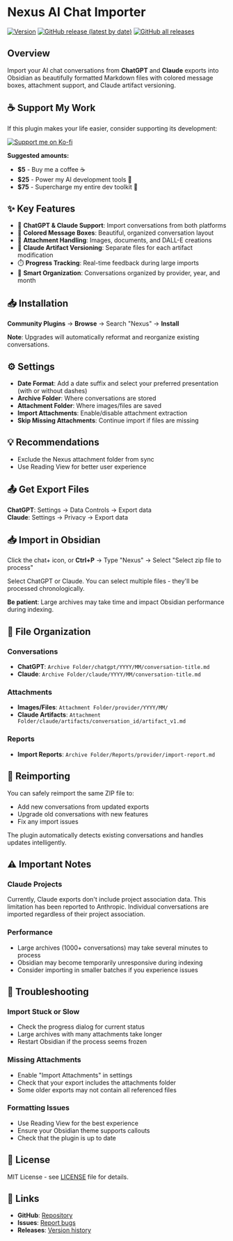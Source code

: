 # Nexus AI Chat Importer

[![Version](https://img.shields.io/badge/version-1.2.0-blue)](https://github.com/Superkikim/nexus-ai-chat-importer/releases/tag/1.2.0)
[![GitHub release (latest by date)](https://img.shields.io/github/v/release/superkikim/nexus-ai-chat-importer)](https://github.com/Superkikim/nexus-ai-chat-importer/releases/latest)
[![GitHub all releases](https://img.shields.io/github/downloads/superkikim/nexus-ai-chat-importer/total)](https://github.com/Superkikim/nexus-ai-chat-importer/releases)

## Overview

Import your AI chat conversations from **ChatGPT** and **Claude** exports into Obsidian as beautifully formatted Markdown files with colored message boxes, attachment support, and Claude artifact versioning.

## ☕ Support My Work

If this plugin makes your life easier, consider supporting its development:

[![Support me on Ko-fi](https://ko-fi.com/img/githubbutton_sm.svg)](https://ko-fi.com/nexusplugins)

**Suggested amounts:**
- **$5** - Buy me a coffee ☕
- **$25** - Power my AI development tools 🤖
- **$75** - Supercharge my entire dev toolkit 🚀

## ✨ Key Features

- 💬 **ChatGPT & Claude Support**: Import conversations from both platforms
- 🎨 **Colored Message Boxes**: Beautiful, organized conversation layout
- 📎 **Attachment Handling**: Images, documents, and DALL-E creations
- 🎨 **Claude Artifact Versioning**: Separate files for each artifact modification
- ⏱️ **Progress Tracking**: Real-time feedback during large imports
- 📁 **Smart Organization**: Conversations organized by provider, year, and month

## 📥 Installation

**Community Plugins** → **Browse** → Search "Nexus" → **Install**

**Note**: Upgrades will automatically reformat and reorganize existing conversations.

## ⚙️ Settings

- **Date Format**: Add a date suffix and select your preferred presentation (with or without dashes)
- **Archive Folder**: Where conversations are stored
- **Attachment Folder**: Where images/files are saved
- **Import Attachments**: Enable/disable attachment extraction
- **Skip Missing Attachments**: Continue import if files are missing

## 💡 Recommendations

- Exclude the Nexus attachment folder from sync
- Use Reading View for better user experience

## 📤 Get Export Files

**ChatGPT**: Settings → Data Controls → Export data  
**Claude**: Settings → Privacy → Export data

## 📥 Import in Obsidian

Click the chat+ icon, or **Ctrl+P** → Type "Nexus" → Select "Select zip file to process"

Select ChatGPT or Claude. You can select multiple files - they'll be processed chronologically.

**Be patient**: Large archives may take time and impact Obsidian performance during indexing.

## 📁 File Organization

### Conversations
- **ChatGPT**: `Archive Folder/chatgpt/YYYY/MM/conversation-title.md`
- **Claude**: `Archive Folder/claude/YYYY/MM/conversation-title.md`

### Attachments
- **Images/Files**: `Attachment Folder/provider/YYYY/MM/`
- **Claude Artifacts**: `Attachment Folder/claude/artifacts/conversation_id/artifact_v1.md`

### Reports
- **Import Reports**: `Archive Folder/Reports/provider/import-report.md`

## 🔄 Reimporting

You can safely reimport the same ZIP file to:
- Add new conversations from updated exports
- Upgrade old conversations with new features
- Fix any import issues

The plugin automatically detects existing conversations and handles updates intelligently.

## ⚠️ Important Notes

### Claude Projects
Currently, Claude exports don't include project association data. This limitation has been reported to Anthropic. Individual conversations are imported regardless of their project association.

### Performance
- Large archives (1000+ conversations) may take several minutes to process
- Obsidian may become temporarily unresponsive during indexing
- Consider importing in smaller batches if you experience issues

## 🐛 Troubleshooting

### Import Stuck or Slow
- Check the progress dialog for current status
- Large archives with many attachments take longer
- Restart Obsidian if the process seems frozen

### Missing Attachments
- Enable "Import Attachments" in settings
- Check that your export includes the attachments folder
- Some older exports may not contain all referenced files

### Formatting Issues
- Use Reading View for the best experience
- Ensure your Obsidian theme supports callouts
- Check that the plugin is up to date

## 📝 License

MIT License - see [LICENSE](LICENSE) file for details.

## 🔗 Links

- **GitHub**: [Repository](https://github.com/Superkikim/nexus-ai-chat-importer)
- **Issues**: [Report bugs](https://github.com/Superkikim/nexus-ai-chat-importer/issues)
- **Releases**: [Version history](https://github.com/Superkikim/nexus-ai-chat-importer/releases)
